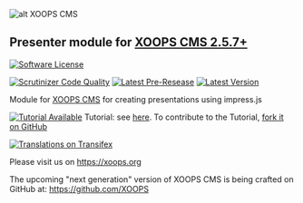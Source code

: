 ![alt XOOPS CMS](https://xoops.org/images/logoXoops4GithubRepository.png)
## Presenter module for [XOOPS CMS 2.5.7+](https://xoops.org)
[![Software License](https://img.shields.io/badge/license-GPL-brightgreen.svg?style=flat)](LICENSE) 


[![Scrutinizer Code Quality](https://img.shields.io/scrutinizer/g/mambax7/presenter.svg?style=flat)](https://scrutinizer-ci.com/g/mambax7/presenter/?branch=master)
[![Latest Pre-Resease](https://img.shields.io/github/tag/XoopsModules25x/presenter.svg?style=flat)](https://github.com/XoopsModules25x/presenter/tags/)
[![Latest Version](https://img.shields.io/github/release/XoopsModules25x/presenter.svg?style=flat)](https://github.com/XoopsModules25x/presenter/releases/)

Module for [XOOPS CMS](https://xoops.org) for creating presentations using impress.js

[![Tutorial Available](https://xoops.org/images/tutorial-available-blue.svg)](https://www.gitbook.com/book/xoops/xoops-presenter-module/) Tutorial: see [here](https://www.gitbook.com/book/xoops/xoops-presenter-module/). 
To contribute to the Tutorial, [fork it on GitHub](https://github.com/XoopsDocs/presenter-tutorial)

[![Translations on Transifex](https://xoops.org/images/translations-transifex-blue.svg)](https://www.transifex.com/xoops) 

Please visit us on https://xoops.org

The upcoming "next generation" version of XOOPS CMS is being crafted on GitHub at: https://github.com/XOOPS